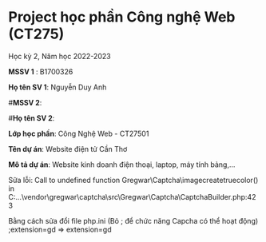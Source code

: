 # Project học phần Công nghệ Web (CT275)

Học kỳ 2, Năm học 2022-2023

**MSSV 1** : B1700326

**Họ tên SV 1**: Nguyễn Duy Anh

#**MSSV 2**:

#**Họ tên SV 2**:

**Lớp học phần**: Công Nghệ Web - CT27501

**Tên dự án**: Website điện tử Cần Thơ

**Mô tả dự án**: Website kinh doanh điện thoại, laptop, máy tính bảng,...

Sữa lỗi: Call to undefined function Gregwar\Captcha\imagecreatetruecolor() in 
C:\...\vendor\gregwar\captcha\src\Gregwar\Captcha\CaptchaBuilder.php:423

Bằng cách sửa đổi file php.ini
(Bỏ ; để chức năng Capcha có thể hoạt động)
;extension=gd => extension=gd
